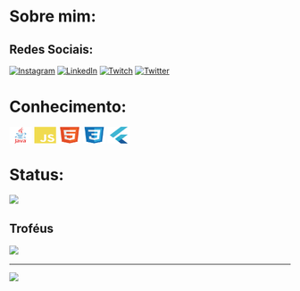 # Sobre mim:


## Redes Sociais:
[![Instagram](https://img.shields.io/badge/Instagram-%23E4405F.svg?logo=Instagram&logoColor=white)](https://instagram.com/FabiioRK) 
[![LinkedIn](https://img.shields.io/badge/LinkedIn-%230077B5.svg?logo=linkedin&logoColor=white)](https://linkedin.com/in/FabiioRK) 
[![Twitch](https://img.shields.io/badge/Twitch-%239146FF.svg?logo=Twitch&logoColor=white)](https://twitch.tv/FabiioRK) 
[![Twitter](https://img.shields.io/badge/Twitter-%231DA1F2.svg?logo=Twitter&logoColor=white)](https://twitter.com/FabiioRK) 

# Conhecimento:
<img align="center" alt="Java" height="30" width="40" src="https://raw.githubusercontent.com/devicons/devicon/master/icons/java/java-original-wordmark.svg">
<img align="center" alt="Js" height="30" width="40" src="https://raw.githubusercontent.com/devicons/devicon/master/icons/javascript/javascript-plain.svg">
<img align="center" alt="HTML" height="30" width="40" src="https://raw.githubusercontent.com/devicons/devicon/master/icons/html5/html5-original.svg">
<img align="center" alt="CSS" height="30" width="40" src="https://raw.githubusercontent.com/devicons/devicon/master/icons/css3/css3-original.svg">
<img align="center" alt="Flutter" height="30" width="40" src="https://raw.githubusercontent.com/devicons/devicon/master/icons/flutter/flutter-original.svg">

# Status:
![](https://github-readme-streak-stats.herokuapp.com/?user=FabiioRK&theme=dark&hide_border=true)<br/>

## Troféus
![](https://github-profile-trophy.vercel.app/?username=FabiioRK&theme=flat&no-frame=true&no-bg=true&margin-w=4)

---
[![](https://visitcount.itsvg.in/api?id=FabiioRK&icon=8&color=12)](https://visitcount.itsvg.in)

